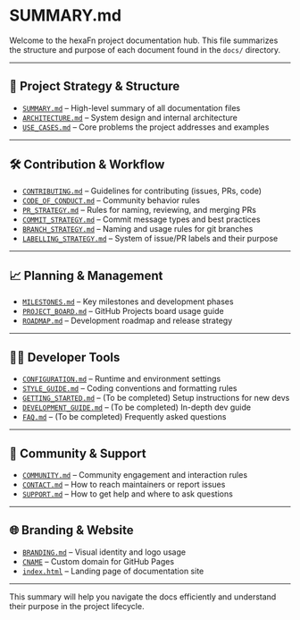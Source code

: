 <!--
SPDX-FileCopyrightText: 2025 Hüsamettin Arabacı
SPDX-License-Identifier: MIT
-->

# SUMMARY.md

Welcome to the hexaFn project documentation hub. This file summarizes the structure and purpose of each document found in the `docs/` directory.

---

## 🧭 Project Strategy & Structure

- [`SUMMARY.md`](SUMMARY.md) – High-level summary of all documentation files
- [`ARCHITECTURE.md`](ARCHITECTURE.md) – System design and internal architecture
- [`USE_CASES.md`](USE_CASES.md) – Core problems the project addresses and examples

---

## 🛠 Contribution & Workflow

- [`CONTRIBUTING.md`](CONTRIBUTING.md) – Guidelines for contributing (issues, PRs, code)
- [`CODE_OF_CONDUCT.md`](CODE_OF_CONDUCT.md) – Community behavior rules
- [`PR_STRATEGY.md`](PR_STRATEGY.md) – Rules for naming, reviewing, and merging PRs
- [`COMMIT_STRATEGY.md`](COMMIT_STRATEGY.md) – Commit message types and best practices
- [`BRANCH_STRATEGY.md`](BRANCH_STRATEGY.md) – Naming and usage rules for git branches
- [`LABELLING_STRATEGY.md`](LABELLING_STRATEGY.md) – System of issue/PR labels and their purpose

---

## 📈 Planning & Management

- [`MILESTONES.md`](MILESTONES.md) – Key milestones and development phases
- [`PROJECT_BOARD.md`](PROJECT_BOARD.md) – GitHub Projects board usage guide
- [`ROADMAP.md`](ROADMAP.md) – Development roadmap and release strategy

---

## 👨‍💻 Developer Tools

- [`CONFIGURATION.md`](CONFIGURATION.md) – Runtime and environment settings
- [`STYLE_GUIDE.md`](STYLE_GUIDE.md) – Coding conventions and formatting rules
- [`GETTING_STARTED.md`](GETTING_STARTED.md) – (To be completed) Setup instructions for new devs
- [`DEVELOPMENT_GUIDE.md`](DEVELOPMENT_GUIDE.md) – (To be completed) In-depth dev guide
- [`FAQ.md`](FAQ.md) – (To be completed) Frequently asked questions

---

## 🤝 Community & Support

- [`COMMUNITY.md`](COMMUNITY.md) – Community engagement and interaction rules
- [`CONTACT.md`](CONTACT.md) – How to reach maintainers or report issues
- [`SUPPORT.md`](SUPPORT.md) – How to get help and where to ask questions

---

## 🌐 Branding & Website

- [`BRANDING.md`](BRANDING.md) – Visual identity and logo usage
- [`CNAME`](CNAME) – Custom domain for GitHub Pages
- [`index.html`](index.html) – Landing page of documentation site

---

This summary will help you navigate the docs efficiently and understand their purpose in the project lifecycle.